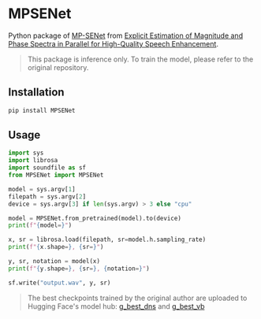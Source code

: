 # MPSENet

Python package of [MP-SENet](https://github.com/yxlu-0102/MP-SENet) from [Explicit Estimation of Magnitude and Phase Spectra in Parallel for High-Quality Speech Enhancement](https://arxiv.org/abs/2308.08926).

> This package is inference only. To train the model, please refer to the original repository.

## Installation

```bash
pip install MPSENet
```

## Usage

```python
import sys
import librosa
import soundfile as sf
from MPSENet import MPSENet

model = sys.argv[1]
filepath = sys.argv[2]
device = sys.argv[3] if len(sys.argv) > 3 else "cpu"

model = MPSENet.from_pretrained(model).to(device)
print(f"{model=}")

x, sr = librosa.load(filepath, sr=model.h.sampling_rate)
print(f"{x.shape=}, {sr=}")

y, sr, notation = model(x)
print(f"{y.shape=}, {sr=}, {notation=}")

sf.write("output.wav", y, sr)
```

> The best checkpoints trained by the original author are uploaded to Hugging Face's model hub: [g_best_dns](https://huggingface.co/JacobLinCool/MP-SENet-DNS) and [g_best_vb](https://huggingface.co/JacobLinCool/MP-SENet-VB)
